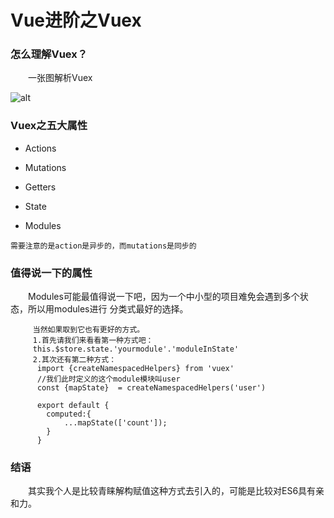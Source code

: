 # Vue进阶之Vuex
 
 ### 怎么理解Vuex？
 
 &emsp;&emsp;一张图解析Vuex
 
 ![alt](https://vuex.vuejs.org/vuex.png)
 
 ### Vuex之五大属性
 
 - Actions
 
 - Mutations
 
 - Getters
 
 - State
 
 - Modules
 
 `需要注意的是action是异步的，而mutations是同步的`
 
 ### 值得说一下的属性
 
 &emsp;&emsp;Modules可能最值得说一下吧，因为一个中小型的项目难免会遇到多个状态，所以用modules进行
 分类式最好的选择。
 
 ```
      当然如果取到它也有更好的方式。
      1.首先请我们来看看第一种方式吧：
      this.$store.state.'yourmodule'.'moduleInState'
      2.其次还有第二种方式：
       import {createNamespacedHelpers} from 'vuex'
       //我们此时定义的这个module模块叫user
       const {mapState}  = createNamespacedHelpers('user') 
       
       export default {
         computed:{
             ...mapState(['count']);
         }
       }
 ```
 
 ### 结语 
 
 &emsp;&emsp;其实我个人是比较青睐解构赋值这种方式去引入的，可能是比较对ES6具有亲和力。